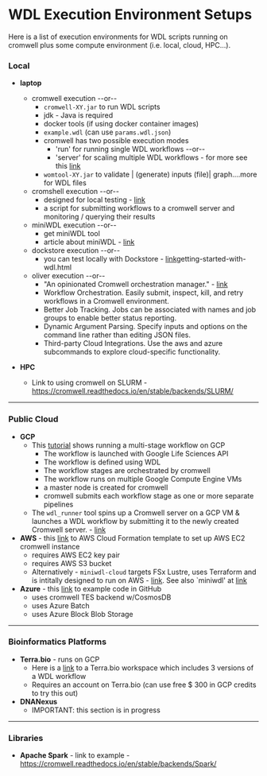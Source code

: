 # WDL Execution Environment Setups

Here is a list of execution environments for WDL scripts running on cromwell plus some compute environment (i.e. local, cloud, HPC...).  

### Local
- **laptop**
  - cromwell execution --or--
    - `cromwell-XY.jar` to run WDL scripts
    - jdk - Java is required
    - docker tools (if using docker container images)
    - `example.wdl` (can use `params.wdl.json`)
    - cromwell has two possible execution modes 
      - 'run' for running single WDL workflows --or-- 
      - 'server' for scaling multiple WDL workflows - for more see this [link](https://cromwell.readthedocs.io/en/stable/Modes/)
    - `womtool-XY.jar` to validate | (generate) inputs (file)| graph....more for WDL files
  - cromshell execution --or--
    - designed for local testing - [link](https://github.com/broadinstitute/cromshell)
    - a script for submitting workflows to a cromwell server and monitoring / querying their results
  - miniWDL execution --or--
    - get miniWDL tool
    - article about miniWDL - [link](https://medium.com/czi-technology/miniwdl-17ecdaf40944)
  - dockstore execution --or--
    - you can test locally with Dockstore - [link](https://docs.dockstore.org/en/develop/getting-started/)getting-started-with-wdl.html
  - oliver execution --or--
    - "An opinionated Cromwell orchestration manager." - [link](https://stjudecloud.github.io/oliver/)
    - Workflow Orchestration. Easily submit, inspect, kill, and retry workflows in a Cromwell environment.
    - Better Job Tracking. Jobs can be associated with names and job groups to enable better status reporting.
    - Dynamic Argument Parsing. Specify inputs and options on the command line rather than editing JSON files.
    - Third-party Cloud Integrations. Use the aws and azure subcommands to explore cloud-specific functionality.

- **HPC**
    - Link to using cromwell on SLURM - https://cromwell.readthedocs.io/en/stable/backends/SLURM/
---

### Public Cloud

- **GCP**
  - This [tutorial](https://wdl-runner.readthedocs.io/en/latest/GettingStarted/TutorialOverview/#tutorial-scenario) shows running a multi-stage workflow on GCP
      - The workflow is launched with Google Life Sciences API
      - The workflow is defined using WDL
      - The workflow stages are orchestrated by cromwell
      - The workflow runs on multiple Google Compute Engine VMs
      - a master node is created for cromwell
      - cromwell submits each workflow stage as one or more separate pipelines
  - The `wdl_runner` tool spins up a Cromwell server on a GCP VM & launches a WDL workflow by submitting it to the newly created Cromwell server. - [link](https://github.com/broadinstitute/wdl-runner)
- **AWS** - this [link](https://docs.opendata.aws/genomics-workflows/quick-start/) to AWS Cloud Formation template to set up AWS EC2 cromwell instance
  - requires AWS EC2 key pair
  - requires AWS S3 bucket
  - Alternatively - `miniwdl-cloud` targets FSx Lustre, uses Terraform and is intitally designed to run on AWS - [link](https://github.com/mlin/miniwdl-cloud). See also `miniwdl' at [link](https://github.com/chanzuckerberg/miniwdl)
- **Azure** - this [link](https://github.com/microsoft/CromwellOnAzure) to example code in GitHub
  - uses cromwell TES backend w/CosmosDB
  - uses Azure Batch
  - uses Azure Block Blob Storage
      
---      

### Bioinformatics Platforms 
- **Terra.bio** - runs on GCP
  - Here is a [link](https://app.terra.bio/#workspaces/fc-product-demo/Terra-Workflows-Quickstart) to a Terra.bio workspace which includes 3 versions of a WDL workflow
  - Requires an account on Terra.bio (can use free $ 300 in GCP credits to try this out)
 - **DNANexus**
    - IMPORTANT: this section is in progress
    
---

 ### Libraries
  - **Apache Spark** - link to example - https://cromwell.readthedocs.io/en/stable/backends/Spark/
